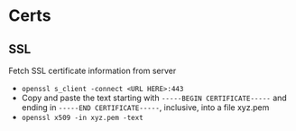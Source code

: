 # Certs

## SSL
Fetch SSL certificate information from server 

* `openssl s_client -connect <URL HERE>:443`
* Copy and paste the text starting with `-----BEGIN CERTIFICATE-----` and ending in `-----END CERTIFICATE-----`, inclusive, into a file xyz.pem
* `openssl x509 -in xyz.pem -text`
